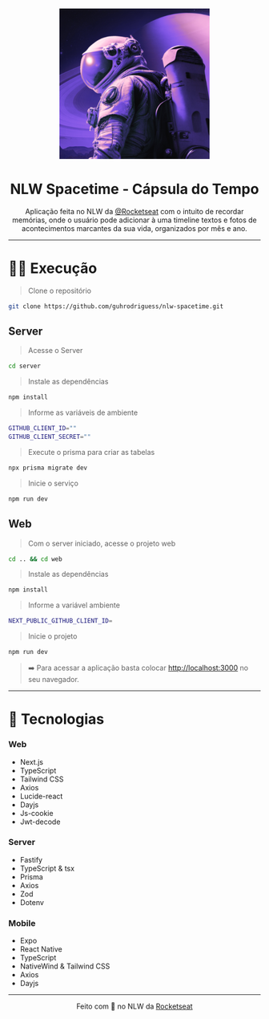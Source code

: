 <h3 align="center">
   <img src="./web/src/app/icon.png" alt="NLW Spacetime" width="300"/>
</h3>

<h1 align="center">
   NLW Spacetime - Cápsula do Tempo
</h1>

<p align="center">
  Aplicação feita no NLW da <a href="https://www.rocketseat.com.br/" target="_blank">@Rocketseat</a> com o intuito de recordar memórias, onde o usuário pode adicionar à uma timeline textos e fotos de acontecimentos marcantes da sua vida, organizados por mês e ano.
</p>

---

# 👨‍💻 Execução

> Clone o repositório

```bash
git clone https://github.com/guhrodriguess/nlw-spacetime.git
```

## Server

> Acesse o Server

```bash
cd server
```

> Instale as dependências

```bash
npm install
```

> Informe as variáveis de ambiente

```bash
GITHUB_CLIENT_ID=""
GITHUB_CLIENT_SECRET=""
```

> Execute o prisma para criar as tabelas

```bash
npx prisma migrate dev
```

> Inicie o serviço

```bash
npm run dev
```

## Web

> Com o server iniciado, acesse o projeto web

```bash
cd .. && cd web
```

> Instale as dependências

```bash
npm install
```

> Informe a variável ambiente

```bash
NEXT_PUBLIC_GITHUB_CLIENT_ID=
```

> Inicie o projeto

```bash
npm run dev
```

> ➡️ Para acessar a aplicação basta colocar [http://localhost:3000](http://localhost:3000) no seu navegador.

---

# 🚀 Tecnologias


### Web
- Next.js
- TypeScript
- Tailwind CSS
- Axios
- Lucide-react
- Dayjs
- Js-cookie
- Jwt-decode

### Server
- Fastify
- TypeScript & tsx
- Prisma
- Axios
- Zod
- Dotenv

### Mobile
- Expo
- React Native
- TypeScript
- NativeWind & Tailwind CSS
- Axios
- Dayjs

---

<p align="center">
  Feito com 💜 no NLW da <a href="https://www.rocketseat.com.br/" target="_blank">Rocketseat</a>
</p>
